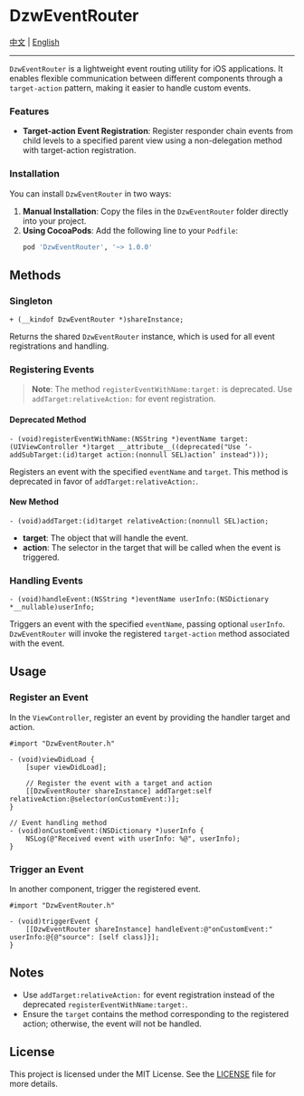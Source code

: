 # DzwEventRouter

[中文](https://github.com/Dtheme/DzwEventRouter/blob/main/README.md) | [English](https://github.com/Dtheme/DzwEventRouter/blob/main/README-en.md)

---

`DzwEventRouter` is a lightweight event routing utility for iOS applications. It enables flexible communication between different components through a `target-action` pattern, making it easier to handle custom events.

### Features

- **Target-action Event Registration**: Register responder chain events from child levels to a specified parent view using a non-delegation method with target-action registration.
  
### Installation

You can install `DzwEventRouter` in two ways:

1. **Manual Installation**: Copy the files in the `DzwEventRouter` folder directly into your project.
2. **Using CocoaPods**: Add the following line to your `Podfile`:
   ```ruby
   pod 'DzwEventRouter', '~> 1.0.0'
   ```
## Methods

### Singleton

```objc
+ (__kindof DzwEventRouter *)shareInstance;
```

Returns the shared `DzwEventRouter` instance, which is used for all event registrations and handling.

### Registering Events

> **Note**: The method `registerEventWithName:target:` is deprecated. Use `addTarget:relativeAction:` for event registration.

#### Deprecated Method

```objc
- (void)registerEventWithName:(NSString *)eventName target:(UIViewController *)target __attribute__((deprecated("Use ‘-addSubTarget:(id)target action:(nonnull SEL)action’ instead")));
```

Registers an event with the specified `eventName` and `target`. This method is deprecated in favor of `addTarget:relativeAction:`.

#### New Method

```objc
- (void)addTarget:(id)target relativeAction:(nonnull SEL)action;
```

- **target**: The object that will handle the event.
- **action**: The selector in the target that will be called when the event is triggered.

### Handling Events

```objc
- (void)handleEvent:(NSString *)eventName userInfo:(NSDictionary *__nullable)userInfo;
```

Triggers an event with the specified `eventName`, passing optional `userInfo`. `DzwEventRouter` will invoke the registered `target-action` method associated with the event.

## Usage

### Register an Event

In the `ViewController`, register an event by providing the handler target and action.

```objc
#import "DzwEventRouter.h"

- (void)viewDidLoad {
    [super viewDidLoad];
    
    // Register the event with a target and action
    [[DzwEventRouter shareInstance] addTarget:self relativeAction:@selector(onCustomEvent:)];
}

// Event handling method
- (void)onCustomEvent:(NSDictionary *)userInfo {
    NSLog(@"Received event with userInfo: %@", userInfo);
}
```

### Trigger an Event

In another component, trigger the registered event.

```objc
#import "DzwEventRouter.h"

- (void)triggerEvent {
    [[DzwEventRouter shareInstance] handleEvent:@"onCustomEvent:" userInfo:@{@"source": [self class]}];
}
```

## Notes

- Use `addTarget:relativeAction:` for event registration instead of the deprecated `registerEventWithName:target:`.
- Ensure the `target` contains the method corresponding to the registered action; otherwise, the event will not be handled.

## License

This project is licensed under the MIT License. See the [LICENSE](LICENSE) file for more details.
